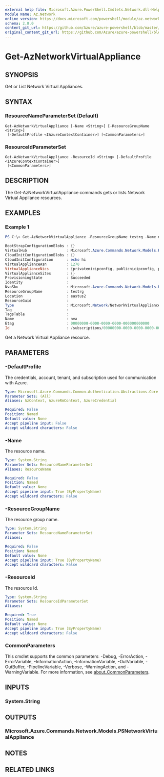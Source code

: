 ```yaml
---
external help file: Microsoft.Azure.PowerShell.Cmdlets.Network.dll-Help.xml
Module Name: Az.Network
online version: https://docs.microsoft.com/powershell/module/az.network/get-aznetworkvirtualappliance
schema: 2.0.0
content_git_url: https://github.com/Azure/azure-powershell/blob/master/src/Network/Network/help/Get-AzNetworkVirtualAppliance.md
original_content_git_url: https://github.com/Azure/azure-powershell/blob/master/src/Network/Network/help/Get-AzNetworkVirtualAppliance.md
---
```


# Get-AzNetworkVirtualAppliance

## SYNOPSIS
Get or List Network Virtual Appliances.

## SYNTAX

### ResourceNameParameterSet (Default)
```
Get-AzNetworkVirtualAppliance [-Name <String>] [-ResourceGroupName <String>]
 [-DefaultProfile <IAzureContextContainer>] [<CommonParameters>]
```

### ResourceIdParameterSet
```
Get-AzNetworkVirtualAppliance -ResourceId <String> [-DefaultProfile <IAzureContextContainer>]
 [<CommonParameters>]
```

## DESCRIPTION
The Get-AzNetworkVirtualAppliance commands gets or lists Network Virtual Appliance resources.

## EXAMPLES

### Example 1
```powershell
PS C:\> Get-AzNetworkVirtualAppliance -ResourceGroupName testrg -Name nva                                                                                                                      

BootStrapConfigurationBlobs : {}
VirtualHub                  : Microsoft.Azure.Commands.Network.Models.PSResourceId
CloudInitConfigurationBlobs : {}
CloudInitConfiguration      : echo hi
VirtualApplianceAsn         : 1270
VirtualApplianceNics        : {privatenicipconfig, publicnicipconfig, privatenicipconfig, publicnicipconfig}
VirtualApplianceSites       : {}
ProvisioningState           : Succeeded
Identity                    :
NvaSku                      : Microsoft.Azure.Commands.Network.Models.PSVirtualApplianceSkuProperties
ResourceGroupName           : testrg
Location                    : eastus2
ResourceGuid                :
Type                        : Microsoft.Network/NetworkVirtualAppliances
Tag                         :
TagsTable                   :
Name                        : nva
Etag                        : 00000000-0000-0000-0000-000000000000
Id                          : /subscriptions/00000000-0000-0000-0000-000000000000/resourceGroups/testrg/providers/Microsoft.Network/networkVirtualAppliances/nva
```

Get a Network Virtual Appliance resource.

## PARAMETERS

### -DefaultProfile
The credentials, account, tenant, and subscription used for communication with Azure.

```yaml
Type: Microsoft.Azure.Commands.Common.Authentication.Abstractions.Core.IAzureContextContainer
Parameter Sets: (All)
Aliases: AzContext, AzureRmContext, AzureCredential

Required: False
Position: Named
Default value: None
Accept pipeline input: False
Accept wildcard characters: False
```

### -Name
The resource name.

```yaml
Type: System.String
Parameter Sets: ResourceNameParameterSet
Aliases: ResourceName

Required: False
Position: Named
Default value: None
Accept pipeline input: True (ByPropertyName)
Accept wildcard characters: False
```

### -ResourceGroupName
The resource group name.

```yaml
Type: System.String
Parameter Sets: ResourceNameParameterSet
Aliases:

Required: False
Position: Named
Default value: None
Accept pipeline input: True (ByPropertyName)
Accept wildcard characters: False
```

### -ResourceId
The resource Id.

```yaml
Type: System.String
Parameter Sets: ResourceIdParameterSet
Aliases:

Required: True
Position: Named
Default value: None
Accept pipeline input: True (ByPropertyName)
Accept wildcard characters: False
```

### CommonParameters
This cmdlet supports the common parameters: -Debug, -ErrorAction, -ErrorVariable, -InformationAction, -InformationVariable, -OutVariable, -OutBuffer, -PipelineVariable, -Verbose, -WarningAction, and -WarningVariable. For more information, see [about_CommonParameters](http://go.microsoft.com/fwlink/?LinkID=113216).

## INPUTS

### System.String

## OUTPUTS

### Microsoft.Azure.Commands.Network.Models.PSNetworkVirtualAppliance

## NOTES

## RELATED LINKS
